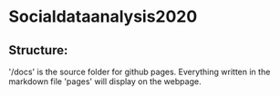 # Socialdataanalysis2020


## Structure:

'/docs' is the source folder for github pages. Everything written in the markdown file 'pages'
will display on the webpage. 
